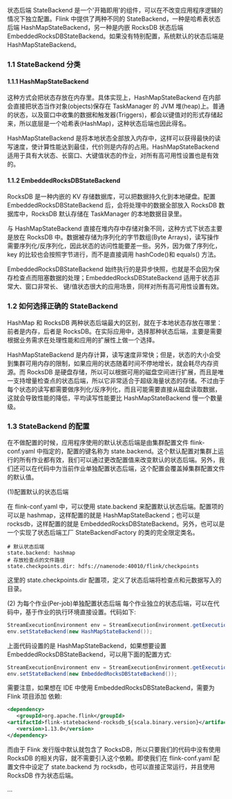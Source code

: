 
状态后端 StateBackend 是一个'开箱即用'的组件，可以在不改变应用程序逻辑的情况下独立配置。Flink 中提供了两种不同的 StateBackend，一种是哈希表状态后端 HashMapStateBackend，另一种是内嵌 RocksDB 状态后端 EmbeddedRocksDBStateBackend。如果没有特别配置，系统默认的状态后端是 HashMapStateBackend。

### 1.1 StateBackend 分类

#### 1.1.1 HashMapStateBackend

这种方式会把状态存放在内存里。具体实现上，HashMapStateBackend 在内部会直接把状态当作对象(objects)保存在 TaskManager 的 JVM 堆(heap)上。普通的状态，以及窗口中收集的数据和触发器(Triggers)，都会以键值对的形式存储起来，所以底层是一个哈希表(HashMap)，这种状态后端也因此得名。

HashMapStateBackend 是将本地状态全部放入内存中，这样可以获得最快的读写速度，使计算性能达到最佳，代价则是内存的占用。HashMapStateBackend 适用于具有大状态、长窗口、大键值状态的作业，对所有高可用性设置也是有效的。

#### 1.1.2 EmbeddedRocksDBStateBackend

RocksDB 是一种内嵌的 KV 存储数据库，可以把数据持久化到本地硬盘。配置 EmbeddedRocksDBStateBackend 后，会将处理中的数据全部放入 RocksDB 数据库中，RocksDB 默认存储在 TaskManager 的本地数据目录里。

与 HashMapStateBackend 直接在堆内存中存储对象不同，这种方式下状态主要是放在 RocksDB 中。数据被存储为序列化的字节数组(Byte Arrays)，读写操作需要序列化/反序列化，因此状态的访问性能要差一些。另外，因为做了序列化，key 的比较也会按照字节进行，而不是直接调用 hashCode()和 equals() 方法。

EmbeddedRocksDBStateBackend 始终执行的是异步快照，也就是不会因为保存检查点而阻塞数据的处理；EmbeddedRocksDBStateBackend 适用于状态非常大、窗口非常长、 键/值状态很大的应用场景，同样对所有高可用性设置有效。

### 1.2 如何选择正确的 StateBackend

HashMap 和 RocksDB 两种状态后端最大的区别，就在于本地状态存放在哪里：前者是内存，后者是 RocksDB。在实际应用中，选择那种状态后端，主要是需要根据业务需求在处理性能和应用的扩展性上做一个选择。

HashMapStateBackend 是内存计算，读写速度非常快；但是，状态的大小会受到集群可用内存的限制，如果应用的状态随着时间不停地增长，就会耗尽内存资源。而 RocksDB 是硬盘存储，所以可以根据可用的磁盘空间进行扩展，而且是唯一支持增量检查点的状态后端，所以它非常适合于超级海量状态的存储。不过由于每个状态的读写都需要做序列化/反序列化，而且可能需要直接从磁盘读取数据，这就会导致性能的降低，平均读写性能要比 HashMapStateBackend 慢一个数量级。

### 1.3 StateBackend 的配置

在不做配置的时候，应用程序使用的默认状态后端是由集群配置文件 flink-conf.yaml 中指定的，配置的键名称为 state.backend。这个默认配置对集群上运行的所有作业都有效，我们可以通过更改配置值来改变默认的状态后端。另外，我们还可以在代码中为当前作业单独配置状态后端，这个配置会覆盖掉集群配置文件的默认值。

(1)配置默认的状态后端

在 flink-conf.yaml 中，可以使用 state.backend 来配置默认状态后端。配置项的可以是 hashmap，这样配置的就是 HashMapStateBackend；也可以是 rocksdb，这样配置的就是 EmbeddedRocksDBStateBackend。另外，也可以是一个实现了状态后端工厂 StateBackendFactory 的类的完全限定类名。
```
# 默认状态后端
state.backend: hashmap
# 存放检查点的文件路径
state.checkpoints.dir: hdfs://namenode:40010/flink/checkpoints
```
这里的 state.checkpoints.dir 配置项，定义了状态后端将检查点和元数据写入的目录。

(2) 为每个作业(Per-job)单独配置状态后端
每个作业独立的状态后端，可以在代码中，基于作业的执行环境直接设置。代码如下:
```java
StreamExecutionEnvironment env = StreamExecutionEnvironment.getExecutionEnvironment();
env.setStateBackend(new HashMapStateBackend());
```
上面代码设置的是 HashMapStateBackend，如果想要设置 EmbeddedRocksDBStateBackend，可以用下面的配置方式:
```java
StreamExecutionEnvironment env = StreamExecutionEnvironment.getExecutionEnvironment();
env.setStateBackend(new EmbeddedRocksDBStateBackend());
```
需要注意，如果想在 IDE 中使用 EmbeddedRocksDBStateBackend，需要为 Flink 项目添加 依赖:
```xml
<dependency>
   <groupId>org.apache.flink</groupId>
<artifactId>flink-statebackend-rocksdb_${scala.binary.version}</artifactId>
   <version>1.13.0</version>
</dependency>
```
而由于 Flink 发行版中默认就包含了 RocksDB，所以只要我们的代码中没有使用 RocksDB 的相关内容，就不需要引入这个依赖。即使我们在 flink-conf.yaml 配置文件中设定了 state.backend 为 rocksdb，也可以直接正常运行，并且使用 RocksDB 作为状态后端。


...

